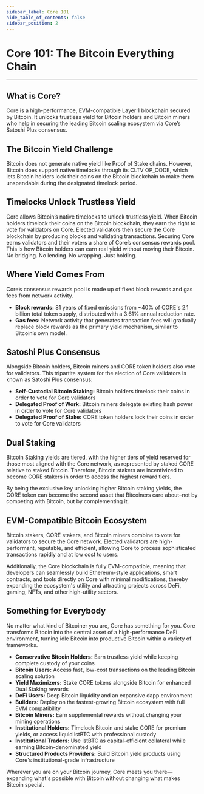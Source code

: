 ```yaml
---
sidebar_label: Core 101
hide_table_of_contents: false
sidebar_position: 2
---
```


# Core 101: The Bitcoin Everything Chain
---

## What is Core?
Core is a high-performance, EVM-compatible Layer 1 blockchain secured by Bitcoin. It unlocks trustless yield for Bitcoin holders and Bitcoin miners who help in securing the leading Bitcoin scaling ecosystem via Core’s Satoshi Plus consensus. 

## The Bitcoin Yield Challenge
Bitcoin does not generate native yield like Proof of Stake chains. However, Bitcoin does support native timelocks through its CLTV OP_CODE, which lets Bitcoin holders lock their coins on the Bitcoin blockchain to make them unspendable during the designated timelock period. 

## Timelocks Unlock Trustless Yield
Core allows Bitcoin’s native timelocks to unlock trustless yield. When Bitcoin holders timelock their coins on the Bitcoin blockchain, they earn the right to vote for validators on Core. Elected validators then secure the Core blockchain by producing blocks and validating transactions. Securing Core earns validators and their voters a share of Core’s consensus rewards pool. This is how Bitcoin holders can earn real yield without moving their Bitcoin. No bridging. No lending. No wrapping. Just holding. 

## Where Yield Comes From
Core’s consensus rewards pool is made up of fixed block rewards and gas fees from network activity. 
* **Block rewards:** 81 years of fixed emissions from ~40% of CORE's 2.1 billion total token supply, distributed with a 3.61% annual reduction rate.
* **Gas fees:** Network activity that generates transaction fees will gradually replace block rewards as the primary yield mechanism, similar to Bitcoin’s own model.

## Satoshi Plus Consensus
Alongside Bitcoin holders, Bitcoin miners and CORE token holders also vote for validators. This tripartite system for the election of Core validators is known as Satoshi Plus consensus:
* **Self-Custodial Bitcoin Staking:** Bitcoin holders timelock their coins in order to vote for Core validators
* **Delegated Proof of Work:** Bitcoin miners delegate existing hash power in order to vote for Core validators
* **Delegated Proof of Stake:** CORE token holders lock their coins in order to vote for Core validators

## Dual Staking
Bitcoin Staking yields are tiered, with the higher tiers of yield reserved for those most aligned with the Core network, as represented by staked CORE relative to staked Bitcoin. Therefore, Bitcoin stakers are incentivized to become CORE stakers in order to access the highest reward tiers. 

By being the exclusive key unlocking higher Bitcoin staking yields, the CORE token can become the second asset that Bitcoiners care about–not by competing with Bitcoin, but by complementing it. 

## EVM-Compatible Bitcoin Ecosystem
Bitcoin stakers, CORE stakers, and Bitcoin miners combine to vote for validators to secure the Core network. Elected validators are high-performant, reputable, and efficient, allowing Core to process sophisticated transactions rapidly and at low cost to users. 

Additionally, the Core blockchain is fully EVM-compatible, meaning that developers can seamlessly build Ethereum-style applications, smart contracts, and tools directly on Core with minimal modifications, thereby expanding the ecosystem's utility and attracting projects across DeFi, gaming, NFTs, and other high-utility sectors.


## Something for Everybody
No matter what kind of Bitcoiner you are, Core has something for you. Core transforms Bitcoin into the central asset of a high-performance DeFi environment, turning idle Bitcoin into productive Bitcoin within a variety of frameworks.
* **Conservative Bitcoin Holders:** Earn trustless yield while keeping complete custody of your coins
* **Bitcoin Users:** Access fast, low-cost transactions on the leading Bitcoin scaling solution
* **Yield Maximizers:** Stake CORE tokens alongside Bitcoin for enhanced Dual Staking rewards
* **DeFi Users:** Deep Bitcoin liquidity and an expansive dapp environment
* **Builders:** Deploy on the fastest-growing Bitcoin ecosystem with full EVM compatibility
* **Bitcoin Miners:** Earn supplemental rewards without changing your mining operations
* **Institutional Holders:** Timelock Bitcoin and stake CORE for premium yields, or access liquid lstBTC with professional custody
* **Institutional Traders:** Use lstBTC as capital-efficient collateral while earning Bitcoin-denominated yield
* **Structured Products Providers:** Build Bitcoin yield products using Core's institutional-grade infrastructure


Wherever you are on your Bitcoin journey, Core meets you there—expanding what's possible with Bitcoin without changing what makes Bitcoin special.
